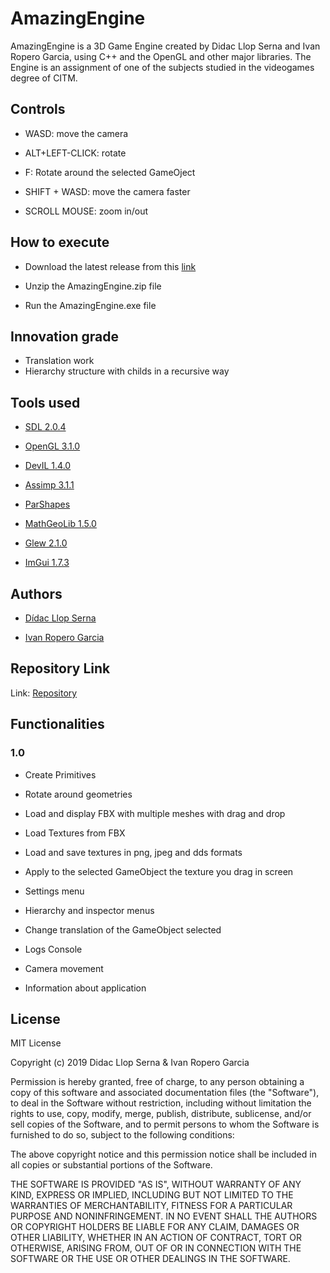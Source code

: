 # AmazingEngine

AmazingEngine is a 3D Game Engine created by Didac Llop Serna and Ivan Ropero Garcia, using C++ and the OpenGL and other major libraries.
The Engine is an assignment of one of the subjects studied in the videogames degree of CITM.

## Controls

- WASD: move the camera

- ALT+LEFT-CLICK: rotate

- F: Rotate around the selected GameOject

- SHIFT + WASD: move the camera faster

- SCROLL MOUSE: zoom in/out

## How to execute

- Download the latest release from this [link](https://github.com/RoperoIvan/AmazingEngine/releases)

- Unzip the AmazingEngine.zip file

- Run the AmazingEngine.exe file

## Innovation grade

- Translation work
- Hierarchy structure with childs in a recursive way

## Tools used

- [SDL 2.0.4](https://www.libsdl.org/)

- [OpenGL 3.1.0](https://www.khronos.org/registry/OpenGL-Refpages/es3.0/)

- [DevIL 1.4.0](http://openil.sourceforge.net/)

- [Assimp 3.1.1](http://www.assimp.org/)

- [ParShapes](https://prideout.net/shapes)

- [MathGeoLib 1.5.0](https://github.com/juj/MathGeoLib)

- [Glew 2.1.0](http://glew.sourceforge.net/)

- [ImGui 1.7.3](https://github.com/ocornut/imgui)

## Authors

- [Dídac Llop Serna](https://github.com/didaclis)

- [Ivan Ropero Garcia](https://github.com/RoperoIvan)

## Repository Link

Link: [Repository](https://github.com/RoperoIvan/AmazingEngine)

## Functionalities

### 1.0

- Create Primitives

- Rotate around geometries

- Load and display FBX with multiple meshes with drag and drop

- Load Textures from FBX

- Load and save textures in png, jpeg and dds formats

- Apply to the selected GameObject the texture you drag in screen

- Settings menu

- Hierarchy and inspector menus

- Change translation of the GameObject selected

- Logs Console

- Camera movement

- Information about application

## License

MIT License

Copyright (c) 2019 Didac Llop Serna & Ivan Ropero Garcia

Permission is hereby granted, free of charge, to any person obtaining a copy
of this software and associated documentation files (the "Software"), to deal
in the Software without restriction, including without limitation the rights
to use, copy, modify, merge, publish, distribute, sublicense, and/or sell
copies of the Software, and to permit persons to whom the Software is
furnished to do so, subject to the following conditions:

The above copyright notice and this permission notice shall be included in all
copies or substantial portions of the Software.

THE SOFTWARE IS PROVIDED "AS IS", WITHOUT WARRANTY OF ANY KIND, EXPRESS OR
IMPLIED, INCLUDING BUT NOT LIMITED TO THE WARRANTIES OF MERCHANTABILITY,
FITNESS FOR A PARTICULAR PURPOSE AND NONINFRINGEMENT. IN NO EVENT SHALL THE
AUTHORS OR COPYRIGHT HOLDERS BE LIABLE FOR ANY CLAIM, DAMAGES OR OTHER
LIABILITY, WHETHER IN AN ACTION OF CONTRACT, TORT OR OTHERWISE, ARISING FROM,
OUT OF OR IN CONNECTION WITH THE SOFTWARE OR THE USE OR OTHER DEALINGS IN THE
SOFTWARE.

